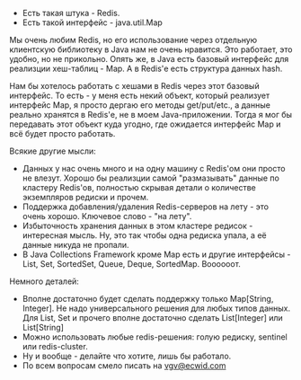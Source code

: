 - Есть такая штука - Redis.
- Есть такой интерфейс - java.util.Map

Мы очень любим Redis, но его использование через отдельную клиентскую библиотеку в Java нам не очень нравится. Это работает, это удобно, но не прикольно.
Опять же, в Java есть базовый интерфейс для реализции хеш-таблиц - Map. А в Redis'е есть структура данных hash.

Нам бы хотелось работать с хешами в Redis через этот базовый интерфейс. То есть - у меня есть некий объект, который реализует интерфейс Map, я просто дергаю его методы get/put/etc., а данные реально хранятся в Redis'е, не в моем Java-приложении.
Тогда я мог бы передавать этот объект куда угодно, где ожидается интерфейс Map и всё будет просто работать.

Всякие другие мысли:
- Данных у нас очень много и на одну машину с Redis'ом они просто не влезут. Хорошо бы реализции самой "размазывать" данные по кластеру Redis'ов, полностью скрывая детали о количестве экземпляров редиски и прочем.
- Поддержка добавления/удаления Redis-серверов на лету - это очень хорошо. Ключевое слово - "на лету".
- Избыточность хранения данных в этом кластере редисок - интересная мысль. Ну, это так чтобы одна редиска упала, а её данные никуда не пропали.
- В Java Collections Framework кроме Map есть и другие интерфейсы - List, Set, SortedSet, Queue, Deque, SortedMap. Воооооот.

Немного деталей:
- Вполне достаточно будет сделать поддержку только Map[String, Integer]. Не надо универсального решения для любых типов данных. Для List, Set и прочего вполне достаточно сделать List[Integer] или List[String]
- Можно использовать любые redis-решения: голую редиску, sentinel или redis-cluster. 
- Ну и вообще - делайте что хотите, лишь бы работало.
- По всем вопросам смело писать на vgv@ecwid.com
